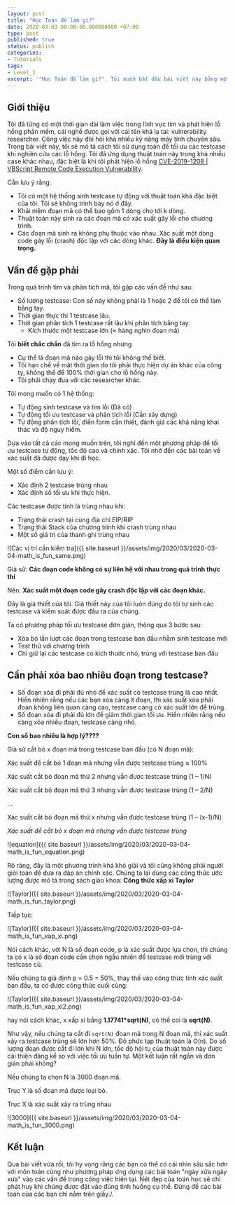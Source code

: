 ```yaml
---
layout: post
title: "Học Toán để làm gì?"
date: 2020-03-03 00:00:00.000000000 +07:00
type: post
published: true
status: publish
categories:
- Tutorials
tags:
- Level_1
excerpt: '"Học Toán để làm gì?". Tôi muốn bắt đầu bài viết này bằng một câu hỏi mà rất nhiều lập trình viên trẻ tuổi, những người đang đi học hoặc đã đi làm luôn thắc mắc. Vấn đề này anh Dương Ngọc Thái, một trong những hacker giỏi nhất Việt Nam, hiện đang làm việc cho Google tại Mỹ đã trao đổi khá nhiều lần. Tôi cũng có vài lần trao đổi với anh và rút ra rằng: Những điều tưởng chừng như rất phức tạp có thể giải được bằng các bài toán mà chúng ta đã học - từ những thầy giáo của chúng ta, thậm chí là những bài trong sách giáo khoa - nhưng chưa thật sự vận dụng chúng.'
---
```


## Giới thiệu
Tôi đã từng có một thời gian dài làm việc trong lĩnh vực tìm và phát hiện lỗ hổng phần mềm, cái nghề được gọi với cái tên khá lạ tai: vulnerability researcher. Công việc này đòi hỏi khá nhiều kỹ năng máy tính chuyên sâu. Trong bài viết này, tôi sẽ mô tả cách tôi sử dụng toán để tối ưu các testcase khi nghiên cứu các lỗ hổng. Tôi đã ứng dụng thuật toán này trong khá nhiều case khác nhau, đặc biệt là khi tôi phát hiện lỗ hổng [CVE-2019-1208 | VBScript Remote Code Execution Vulnerability](https://portal.msrc.microsoft.com/en-US/security-guidance/advisory/CVE-2019-1208).


Cần lưu ý rằng: 
 - Tôi có một hệ thống sinh testcase tự động với thuật toán khá đặc biệt của tôi. Tôi sẽ không trình bày nó ở đây.
 - Khái niệm đoạn mã có thể bao gồm 1 dòng cho tới k dòng.
 - Thuật toán này sinh ra các đoạn mã có xác suất gây lỗi cho chương trình.
 - Các đoạn mã sinh ra không phụ thuộc vào nhau. Xác suất một dòng code gây lỗi (crash) độc lập với các dòng khác. **Đây là điều kiện quan trọng.**

## Vấn đề gặp phải

Trong quá trình tìm và phân tích mã, tôi gặp các vấn đề như sau:
 - Số lượng testcase: Con số này không phải là 1 hoặc 2 để tôi có thể làm bằng tay.
 - Thời gian thực thi 1 testcase lâu.
 - Thời gian phân tích 1 testcase rất lâu khi phân tích bằng tay.
	- Kích thước một testcase lớn (≈ hàng nghìn đoạn mã)
 
Tôi **biết chắc chắn** đã tìm ra lỗ hổng nhưng
 - Cụ thể là đoạn mã nào gây lỗi thì tôi không thể biết. 
 - Tôi hạn chế về mặt thời gian do tôi phải thực hiện dự án khác của công ty, không thể để 100% thời gian cho lỗ hổng này.
 - Tôi phải chạy đua với các researcher khác.
 
Tôi mong muốn có 1 hệ thống:
 - Tự động sinh testcase và tìm lỗi (Đã có)
 - Tự động tối ưu testcase và phân tích lỗi (Cần xây dựng)
 - Tự động phân tích lỗi, điền form cần thiết, đánh giá các khả năng khai thác và độ nguy hiểm.
 
Dựa vào tất cả các mong muốn trên, tôi nghĩ đến một phương pháp để tối ưu testcase tự động, tốc độ cao và chính xác. Tôi nhớ đến các bài toán về xác suất đã được dạy khi đi học. 

Một số điểm cần lưu ý:
 - Xác định 2 testcase trùng nhau
 - Xác định số tối ưu khi thực hiện.
 
Các testcase được tính là trùng nhau khi:
 - Trạng thái crash tại cùng địa chỉ EIP/RIP
 - Trạng thái Stack của chương trình khi crash trùng nhau
 - Một số giá trị của thanh ghi trùng nhau


![Các vị trí cần kiểm tra]({{ site.baseurl }}/assets/img/2020/03/2020-03-04-math_is_fun_same.png)

Giả sử: **Các đoạn code không có sự liên hệ với nhau trong quá trình thực thi**

Nên: **Xác suất một đoạn code gây crash độc lập với các đoạn khác.**

Đây là giả thiết của tôi. Giả thiết này của tôi luôn đúng do tôi tự sinh các testcase và kiểm soát được đầu ra của chúng. 

Ta có phương pháp tối ưu testcase đơn giản, thông qua 3 bước sau:
 - Xóa bỏ lần lượt các đoạn trong testcase ban đầu nhằm sinh testcase mới
 - Test thử với chương trình
 - Chỉ giữ lại các testcase có kích thước nhỏ, trùng với testcase ban đầu 

## Cần phải xóa bao nhiêu đoạn trong testcase?
 - Số đoạn xóa đi phải đủ nhỏ để xác suất có testcase trùng là cao nhất. Hiển nhiên rằng nếu các bạn xóa càng ít đoạn, thì xác suất xóa phải đoạn không liên quan càng cao, testcase càng có xác suất lớn để trùng. 
 - Số đoạn xóa đi phải đủ lớn để giảm thời gian tối ưu. Hiển nhiên rằng nếu càng xóa nhiều đoạn, testcase càng nhỏ.
 
**Con số bao nhiêu là hợp lý????**

Giả sử cắt bỏ x đoạn mã trong testcase ban đầu (có N đoạn mã):

Xác suất để cắt bỏ 1 đoạn mã nhưng vẫn được testcase trùng ≈ 100%

Xác suất cắt bỏ đoạn mã thứ 2 nhưng vẫn được testcase trùng (1 – 1/N)

Xác suất cắt bỏ đoạn mã thứ 3 nhưng vẫn được testcase trùng (1 – 2/N)

...

Xác suất cắt bỏ đoạn mã thứ x nhưng vẫn được testcase trùng (1 – (x-1)/N)


_Xác suất để cắt bỏ x đoạn mã nhưng vẫn được testcase trùng_

![equation]({{ site.baseurl }}/assets/img/2020/03/2020-03-04-math_is_fun_equation.png)
 

Rõ ràng, đây là một phương trình khá khó giải và tôi cũng không phải người giỏi toán để đưa ra đáp án chính xác. Chúng ta lại dùng các công thức ước lượng được mô tả trong sách giáo khoa: **Công thức xấp xỉ Taylor**


![Taylor]({{ site.baseurl }}/assets/img/2020/03/2020-03-04-math_is_fun_taylor.png)

Tiếp tục:

![Taylor]({{ site.baseurl }}/assets/img/2020/03/2020-03-04-math_is_fun_xap_xi.png)


Nói cách khác, với N là số đoạn code, p là xác suất được lựa chọn, thì chúng ta có x là số đoạn code cần chọn ngẫu nhiên để testcase mới trùng với testcase cũ. 

Nếu chúng ta giả định p = 0.5 = 50%, thay thế vào công thức tính xác suất ban đầu, ta có được công thức cuối cùng:

![Taylor]({{ site.baseurl }}/assets/img/2020/03/2020-03-04-math_is_fun_xap_xi2.png)

hay nói cách khác, x xấp xỉ bằng **1.17741*sqrt(N)**, có thể coi là **sqrt(N)**. 

Như vậy, nếu chúng ta cắt đi `sqrt(N)` đoạn mã trong N đoạn mã, thì xác suất xảy ra testcase trùng sẽ lớn hơn 50%. Độ phức tạp thuật toán là O(n). Do số lượng đoạn được cắt đi lớn khi N lớn, tốc độ hội tụ của thuật toán này được cải thiện đáng kể so với việc tối ưu tuần tự. Một kết luận rất ngắn và đơn giản phải không?

Nếu chúng ta chọn N là 3000 đoạn mã. 

Trục Y là số đoạn mã được loại bỏ.

Trục X là xác suất xảy ra trùng nhau

![3000]({{ site.baseurl }}/assets/img/2020/03/2020-03-04-math_is_fun_3000.png)


## Kết luận

Qua bài viết vừa rồi, tôi hy vọng rằng các bạn có thể có cái nhìn sâu sắc hơn với môn toán cũng như phương pháp ứng dụng các bài toán "ngày xửa ngày xưa" vào các vấn đề trong công việc hiện tại. Nét đẹp của toán học sẽ chỉ phát huy khi chúng được đặt vào đúng tình huống cụ thể. Đừng để các bài toán của các bạn chỉ nằm trên giấy./.